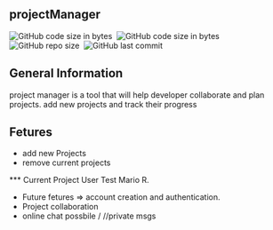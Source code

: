 ## projectManager

![GitHub code size in bytes](https://img.shields.io/badge/code-Angular-red)&nbsp; 
![GitHub code size in bytes](https://img.shields.io/github/languages/code-size/MarioR9/projectManagerFrontend)&nbsp;
![GitHub repo size](https://img.shields.io/github/repo-size/MarioR9/projectManagerFrontend?color=g&label=Repo%20Size)&nbsp; 
![GitHub last commit](https://img.shields.io/github/last-commit/MarioR9/projectManagerFrontend)

## General Information

project manager is a tool that will help developer collaborate and plan projects.
add new projects and track their progress

## Fetures

* add new Projects
* remove current projects

*** Current Project User Test Mario R.

- Future fetures => account creation and authentication. 
- Project collaboration 
- online chat possbile
/
//private msgs
